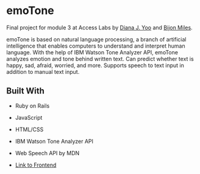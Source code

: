 # emoTone

Final project for module 3 at Access Labs by [Diana J. Yoo](https://github.com/dianajyoo) and [Bijon Miles](https://github.com/BijonMiles).

emoTone is based on natural language processing, a branch of artificial intelligence that enables computers to understand and interpret human language. With the help of IBM Watson Tone Analyzer API, emoTone analyzes emotion and tone behind written text. Can predict whether text is happy, sad, afraid, worried, and more. Supports speech to text input in addition to manual text input.

## Built With

* Ruby on Rails
* JavaScript
* HTML/CSS
* IBM Watson Tone Analyzer API
* Web Speech API by MDN



* [Link to Frontend](https://github.com/dianajyoo/mod-3-final-frontend)
